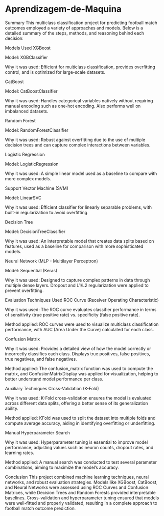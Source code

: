 # Aprendizagem-de-Maquina
Summary
This multiclass classification project for predicting football match outcomes employed a variety of approaches and models. Below is a detailed summary of the steps, methods, and reasoning behind each decision:

Models Used
XGBoost

Model: XGBClassifier

Why it was used: Efficient for multiclass classification, provides overfitting control, and is optimized for large-scale datasets.

CatBoost

Model: CatBoostClassifier

Why it was used: Handles categorical variables natively without requiring manual encoding such as one-hot encoding. Also performs well on imbalanced datasets.

Random Forest

Model: RandomForestClassifier

Why it was used: Robust against overfitting due to the use of multiple decision trees and can capture complex interactions between variables.

Logistic Regression

Model: LogisticRegression

Why it was used: A simple linear model used as a baseline to compare with more complex models.

Support Vector Machine (SVM)

Model: LinearSVC

Why it was used: Efficient classifier for linearly separable problems, with built-in regularization to avoid overfitting.

Decision Tree

Model: DecisionTreeClassifier

Why it was used: An interpretable model that creates data splits based on features, used as a baseline for comparison with more sophisticated models.

Neural Network (MLP - Multilayer Perceptron)

Model: Sequential (Keras)

Why it was used: Designed to capture complex patterns in data through multiple dense layers. Dropout and L1/L2 regularization were applied to prevent overfitting.

Evaluation Techniques Used
ROC Curve (Receiver Operating Characteristic)

Why it was used: The ROC curve evaluates classifier performance in terms of sensitivity (true positive rate) vs. specificity (false positive rate).

Method applied: ROC curves were used to visualize multiclass classification performance, with AUC (Area Under the Curve) calculated for each class.

Confusion Matrix

Why it was used: Provides a detailed view of how the model correctly or incorrectly classifies each class. Displays true positives, false positives, true negatives, and false negatives.

Method applied: The confusion_matrix function was used to compute the matrix, and ConfusionMatrixDisplay was applied for visualization, helping to better understand model performance per class.

Auxiliary Techniques
Cross-Validation (K-Fold)

Why it was used: K-Fold cross-validation ensures the model is evaluated across different data splits, offering a better sense of its generalization ability.

Method applied: KFold was used to split the dataset into multiple folds and compute average accuracy, aiding in identifying overfitting or underfitting.

Manual Hyperparameter Search

Why it was used: Hyperparameter tuning is essential to improve model performance, adjusting values such as neuron counts, dropout rates, and learning rates.

Method applied: A manual search was conducted to test several parameter combinations, aiming to maximize the model’s accuracy.

Conclusion
This project combined machine learning techniques, neural networks, and robust evaluation strategies. Models like XGBoost, CatBoost, and Neural Networks were assessed using ROC Curves and Confusion Matrices, while Decision Trees and Random Forests provided interpretable baselines. Cross-validation and hyperparameter tuning ensured that models were well-fitted and properly validated, resulting in a complete approach to football match outcome prediction.

